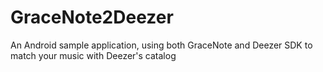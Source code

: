 GraceNote2Deezer
================

An Android sample application, using both GraceNote and Deezer SDK to match your music with Deezer's catalog

